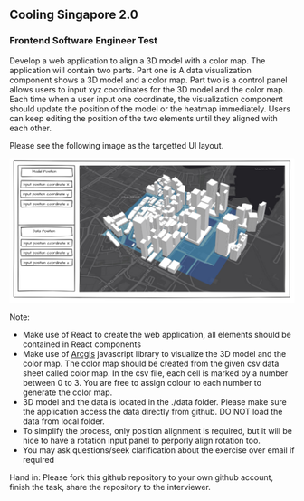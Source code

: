 ## Cooling Singapore 2.0

### Frontend Software Engineer Test

Develop a web application to align a 3D model with a color map. The application will contain two parts. Part one is A data visualization component shows a 3D model and a color map. Part two is a control panel allows users to input xyz coordinates for the 3D model and the color map. Each time when a user input one coordinate, the visualization component should update the position of the model or the heatmap immediately. Users can keep editing the position of the two elements until they aligned with each other.

Please see the following image as the targetted UI layout. 

![alt text](image/uiSketch.png "Title")

Note:
* Make use of React to create the web application, all elements should be contained in React components
* Make use of [Arcgis](https://developers.arcgis.com/javascript/latest/) javascript library to visualize the 3D model and the color map. The color map should be created from the given csv data sheet called color map. In the csv file, each cell is marked by a number between 0 to 3. You are free to assign colour to each number to generate the color map.
* 3D model and the data is located in the ./data folder. Please make sure the application access the data directly from github. DO NOT load the data from local folder.
* To simplify the process, only position alignment is required, but it will be nice to have a rotation input panel to perporly align rotation too. 
* You may ask questions/seek clarification about the exercise over email if required

Hand in:
Please fork this github repository to your own github account, finish the task, share the repository to the interviewer. 